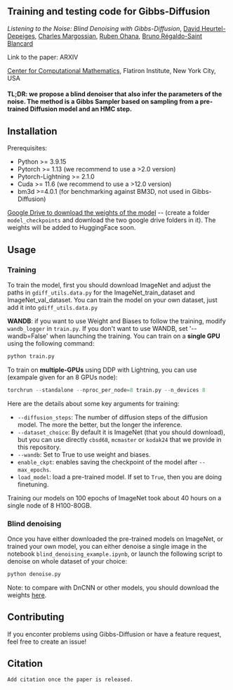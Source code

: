 ## Training and testing code for Gibbs-Diffusion
*Listening to the Noise: Blind Denoising with Gibbs-Diffusion*, [David Heurtel-Depeiges](https://david-heurtel-depeiges.github.io/), [Charles Margossian](https://charlesm93.github.io/), [Ruben Ohana](https://rubenohana.github.io/), [Bruno Régaldo-Saint Blancard](https://users.flatironinstitute.org/~bregaldosaintblancard/)

Link to the paper: ARXIV

[Center for Computational Mathematics](https://www.simonsfoundation.org/flatiron/center-for-computational-mathematics/), Flatiron Institute, New York City, USA

#### TL;DR: we propose a blind denoiser that also infer the parameters of the noise. The method is a Gibbs Sampler based on sampling from a pre-trained Diffusion model and an HMC step.

## Installation

Prerequisites:

-  Python >= 3.9.15
-  Pytorch >= 1.13 (we recommend to use a >2.0 version)
-  Pytorch-Lightning >= 2.1.0
-  Cuda >= 11.6 (we recommend to use a >12.0 version)
-  bm3d >=4.0.1 (for benchmarking against BM3D, not used in Gibbs-Diffusion)

[Google Drive to download the weights of the model](https://drive.google.com/drive/folders/1E31OXJ9zZM3JzK9bsXsQFzFL16CPPCfN?usp=sharing) -- (create a folder ```model_checkpoints``` and download the two google drive folders in it). The weights will be added to HuggingFace soon.

## Usage

### Training
To train the model, first you should download ImageNet and adjust the paths in ```gdiff_utils.data.py``` for the ImageNet_train_dataset and ImageNet_val_dataset. You can train the model on your own dataset, just add it into ```gdiff_utils.data.py```

**WANDB**: if you want to use Weight and Biases to follow the training, modify `wandb_logger` in `train.py`. If you don't want to use WANDB, set '--wandb=False' when launching the training.
You can train on a **single GPU** using the following command:
```python
python train.py
```

To train on **multiple-GPUs** using DDP with Lightning, you can use (exampale given for an 8 GPUs node):
```python
torchrun --standalone --nproc_per_node=8 train.py --n_devices 8
```

Here are the details about some key arguments for training:
- `--diffusion_steps`: The number of diffusion steps of the diffusion model. The more the better, but the longer the inference.
- `--dataset_choice`: By default it is ImageNet (that you should download), but you can use directly `cbsd68`, `mcmaster` or `kodak24` that we provide in this repository.
- `--wandb`: Set to True to use weight and biases.
- `enable_ckpt`: enables saving the checkpoint of the model after `--max_epochs`.
- `load_model`: load a pre-trained model. If set to `True`, then you are doing finetuning.

Training our models on 100 epochs of ImageNet took about 40 hours on a single node of 8 H100-80GB.

### Blind denoising
Once you have either downloaded the pre-trained models on ImageNet, or trained your own model, you can either denoise a single image in the notebook `blind_denoising_example.ipynb`, or launch the following script to denoise on whole dataset of your choice:
```python
python denoise.py
```
Note: to compare with DnCNN or other models, you should download the weights [here](https://github.com/cszn/KAIR/tree/master/model_zoo).


## Contributing
If you enconter problems using Gibbs-Diffusion or have a feature request, feel free to create an issue!

## Citation
```
Add citation once the paper is released.
```


